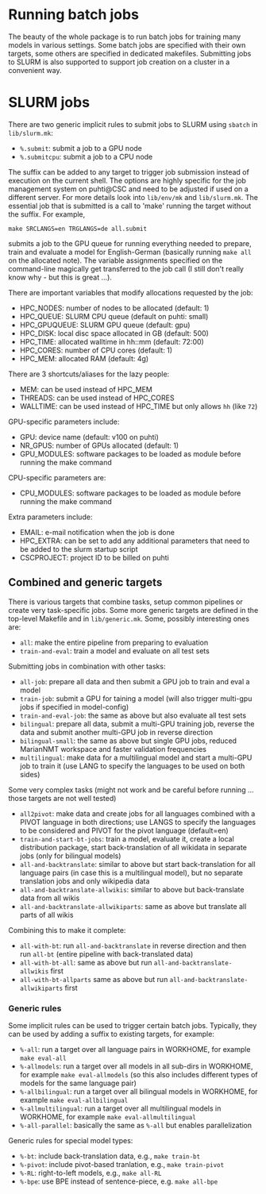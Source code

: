 # Running batch jobs

The beauty of the whole package is to run batch jobs for training many models in various settings. Some batch jobs are specified with their own targets, some others are specified in dedicated makefiles. Submitting jobs to SLURM is also supported to support job creation on a cluster in a convenient way.


# SLURM jobs

There are two generic implicit rules to submit jobs to SLURM using `sbatch` in `lib/slurm.mk`:

* `%.submit`: submit a job to a GPU node
* `%.submitcpu`: submit a job to a CPU node

The suffix can be added to any target to trigger job submission instead of execution on the current shell.
The options are highly specific for the job management system on puhti@CSC and need to be adjusted if used on a different server. For more details look into `lib/env/mk` and `lib/slurm.mk`. The essential job that is submitted is a call to 'make' running the target without the suffix. For example,

```
make SRCLANGS=en TRGLANGS=de all.submit
```

submits a job to the GPU queue for running everything needed to prepare, train and evaluate a model for English-German (basically running `make all` on the allocated note). The variable assignments specified on the command-line magically get transferred to the job call (I still don't really know why - but this is great ...).

There are important variables that modify allocations requested by the job:

* HPC_NODES: number of nodes to be allocated (default: 1)
* HPC_QUEUE: SLURM CPU queue (default on puhti: small)
* HPC_GPUQUEUE: SLURM GPU queue (default: gpu)
* HPC_DISK: local disc space allocated in GB (default: 500)
* HPC_TIME: allocated walltime in hh::mm (default: 72:00)
* HPC_CORES: number of CPU cores (default: 1)
* HPC_MEM: allocated RAM (default: 4g)

There are 3 shortcuts/aliases for the lazy people:

* MEM: can be used instead of HPC_MEM
* THREADS: can be used instead of HPC_CORES
* WALLTIME: can be used instead of HPC_TIME but only allows `hh` (like `72`)


GPU-specific parameters include:

* GPU: device name (default: v100 on puhti)
* NR_GPUS: number of GPUs allocated (default: 1)
* GPU_MODULES: software packages to be loaded as module before running the make command


CPU-specific parameters are:

* CPU_MODULES: software packages to be loaded as module before running the make command


Extra parameters include:

* EMAIL: e-mail notification when the job is done
* HPC_EXTRA: can be set to add any additional parameters that need to be added to the slurm startup script
* CSCPROJECT: project ID to be billed on puhti




## Combined and generic targets


There is various targets that combine tasks, setup common pipelines or create very task-specific jobs. Some more generic targets are defined in the top-level Makefile and in `lib/generic.mk`. Some, possibly interesting ones are:

* `all`: make the entire pipeline from preparing to evaluation
* `train-and-eval`: train a model and evaluate on all test sets


Submitting jobs in combination with other tasks:

* `all-job`: prepare all data and then submit a GPU job to train and eval a model
* `train-job`: submit a GPU for taining a model (will also trigger multi-gpu jobs if specified in model-config)
* `train-and-eval-job`: the same as above but also evaluate all test sets
* `bilingual`: prepare all data, submit a multi-GPU training job, reverse the data and submit another multi-GPU job in reverse direction
* `bilingual-small`: the same as above but single GPU jobs, reduced MarianNMT workspace and faster validation frequencies
* `multilingual`: make data for a multilingual model and start a multi-GPU job to train it (use LANG to specify the languages to be used on both sides)


Some very complex tasks (might not work and be careful before running ... those targets are not well tested)

* `all2pivot`: make data and create jobs for all languages combined with a PIVOT language in both directions; use LANGS to specify the languages to be considered and PIVOT for the pivot language (default=en)
* `train-and-start-bt-jobs`: train a model, evaluate it, create a local distribution package, start back-translation of all wikidata in separate jobs (only for bilingual models)
* `all-and-backtranslate`: similar to above but start back-translation for all language pairs (in case this is a multilingual model), but no separate translation jobs and only wikipedia data
* `all-and-backtranslate-allwikis`: similar to above but back-translate data from all wikis
* `all-and-backtranslate-allwikiparts`: same as above but translate all parts of all wikis


Combining this to make it complete:

* `all-with-bt`: run `all-and-backtranslate` in reverse direction and then run `all-bt` (entire pipeline with back-translated data)
* `all-with-bt-all`: same as above but run `all-and-backtranslate-allwikis` first
* `all-with-bt-allparts` same as above but run `all-and-backtranslate-allwikiparts` first




### Generic rules

Some implicit rules can be used to trigger certain batch jobs. Typically, they can be used by adding a suffix to existing targets, for example:

* `%-all`: run a target over all language pairs in WORKHOME, for example `make eval-all`
* `%-allmodels`: run a target over all models in all sub-dirs in WORKHOME, for example `make eval-allmodels` (so this also includes different types of models for the same language pair)
* `%-allbilingual`: run a target over all bilingual models in WORKHOME, for example `make eval-allbilingual`
* `%-allmultilingual`: run a target over all multilingual models in WORKHOME, for example `make eval-allmultilingual`
* `%-all-parallel`: basically the same as `%-all` but enables parallelization


Generic rules for special model types:

* `%-bt`: include back-translation data, e.g., `make train-bt`
* `%-pivot`: include pivot-based tranlation, e.g., `make train-pivot`
* `%-RL`: right-to-left models, e.g., `make all-RL`
* `%-bpe`: use BPE instead of sentence-piece, e.g. `make all-bpe`